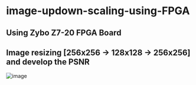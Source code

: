 # image-updown-scaling-using-FPGA
## Using Zybo Z7-20 FPGA Board
## Image resizing [256x256 -> 128x128 -> 256x256] and develop the PSNR

![image](https://user-images.githubusercontent.com/70564585/209774547-6dd25657-84c9-49f5-8376-80b8bc54aa4a.png)
